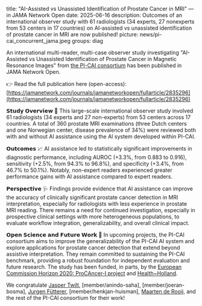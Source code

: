 title: "AI-Assisted vs Unassisted Identification of Prostate Cancer in MRI" —in JAMA Network Open
date: 2025-06-16
description: Outcomes of an international observer study with 61 radiologists (34 experts, 27 nonexperts from 53 centers in 17 countries) on AI-assisted vs unassisted identification of prostate cancer in MRI are now published!
picture: news/pi-cai_concurrent_jama.jpeg 
groups: diag

An international multi-reader, multi-case observer study investigating "AI-Assisted vs Unassisted Identification of Prostate Cancer in Magnetic Resonance Images" from [the PI-CAI consortium](https://pi-cai.grand-challenge.org/) has been published in JAMA Network Open.

👉 Read the full publication here (open-access): [https://jamanetwork.com/journals/jamanetworkopen/fullarticle/2835296](https://jamanetwork.com/journals/jamanetworkopen/fullarticle/2835296)

𝗦𝘁𝘂𝗱𝘆 𝗢𝘃𝗲𝗿𝘃𝗶𝗲𝘄 🧪
This large-scale international observer study involved 61 radiologists (34 experts and 27 non-experts) from 53 centers across 17 countries. A total of 360 prostate MRI examinations (three Dutch centers and one Norwegian center, disease prevalence of 34%) were reviewed both with and without AI assistance using the AI system developed within PI-CAI.

𝗢𝘂𝘁𝗰𝗼𝗺𝗲𝘀 📈
AI assistance led to statistically significant improvements in diagnostic performance, including AUROC (+3.3%, from 0.883 to 0.916), sensitivity (+2.5%, from 94.3% to 96.8%), and specificity (+3.4%, from 46.7% to 50.1%). Notably, non-expert readers experienced greater performance gains with AI assistance compared to expert readers.

𝗣𝗲𝗿𝘀𝗽𝗲𝗰𝘁𝗶𝘃𝗲 🩺
Findings provide evidence that AI assistance can improve the accuracy of clinically significant prostate cancer detection in MRI interpretation, especially for radiologists with less experience in prostate MRI reading. There remains a need for continued investigation, especially in prospective clinical settings with more heterogeneous populations, to evaluate workflow integration, generalizability, and overall clinical impact. 

𝗢𝗽𝗲𝗻 𝗦𝗰𝗶𝗲𝗻𝗰𝗲 𝗮𝗻𝗱 𝗙𝘂𝘁𝘂𝗿𝗲 𝗪𝗼𝗿𝗸 🚀
In upcoming projects, the PI-CAI consortium aims to improve the generalizability of the PI-CAI AI system and explore applications for prostate cancer detection that extend beyond assistive interpretation. They remain committed to sustaining the PI-CAI benchmark, providing a robust foundation for independent evaluation and future research.
The study has been funded, in parts, by the [European Commission Horizon 2020: ProCAncer-I project](https://cordis.europa.eu/project/id/952159/results) and [Health~Holland](https://www.health-holland.com/).

We congratulate [Jasper Twilt](https://magicnijmegen.nl/people/jasper-twilt), [member/anindo-saha], [member/joeran-bosma], [Jurgen Fütterer](https://magicnijmegen.nl/people/jurgen-futterer), [member/henkjan-huisman], [Maarten de Rooij](https://www.radboudumc.nl/en/people/maarten-de-rooij), and the rest of the PI-CAI consortium for their work! 
